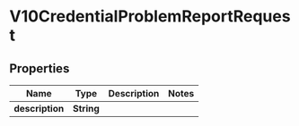 

# V10CredentialProblemReportRequest


## Properties

Name | Type | Description | Notes
------------ | ------------- | ------------- | -------------
**description** | **String** |  | 



